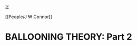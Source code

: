 [🇿](zotero://select/groups/5647231/items/KSFZ6I9V)

[[People/J W Connor]] 
# BALLOONING THEORY: Part 2

